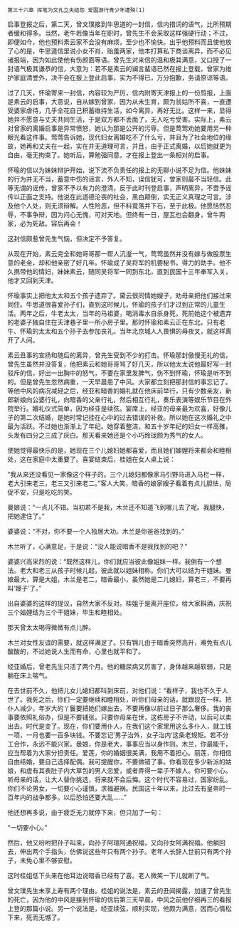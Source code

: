     第三十六章 挥笔为文孔立夫结怨 爱国游行青少年遭殃(1) 

   启事登报之后，第二天，曾文璞接到牛思道的一封信，信内措词的语气，比所预期者缓和得多。当然，老牛若像当年在职时，曾先生不会采取这样强硬行动；不过，即便如今，他也预料素云家不会没有麻烦，至少也不愉快。出乎他预料而且使他放了心的是，牛思道信里说小女不肖，贻羞两家，他本打算私下商谈离异，而不必见诸报端，因为如此使他有伤颜面等语。曾先生对来信的温和极其满意，又口授了一封语气极其谦恭的信，大意为：若不是素云的谰言蜚语已然在报上登载，曾家为维护家庭清誉外，决不会在报上登此启事，实为不得已，万分抱歉，务请原谅等语。

   过了几天，怀瑜寄来一封信，内容较为严厉，信内附寄天津报上的一份剪报，上面是素云的启事，大意说，自从嫁到曾家，因为从未生育，颇为翁姑所不喜，一直遭受婆家虐待，几乎全花自己积蓄维持生活，如今离异，再好无比。这样一来，显得她并不愿意与丈夫共同生活，于是双方都不丢面了，无人吃亏受害。实际上，素云对曾家的离婚启事是异常愤怒，她认为那是公开的污辱。但是莺莺劝她要用另一种眼光看这件事。莺莺告诉她，现代妇女离婚吃不了什么亏，并且为了社会地位的缘故，她再和丈夫在一起，实在并无道理可言，并且，由于正式离婚，以后她就更为自由，毫无拘束了。她听后，算勉强同意，才在报上登出一条相对的启事。

   怀瑜的信以为妹妹辩护开始，说下流不负责任的报上的无聊小说不足为信。他妹妹的行为并无不当，蓄意中伤的谣言，外人不知，误信犹可，曾家则最不当轻信。此等无谓的谣传，曾家不予以有力的澄清，反于此时刊登启事，声明离异，不啻予谣传以正面之支持。他说在此道德沦丧的社会，黑白颠倒，实无正义真理之可言。涉及他个人处，则无须辩解。人性险恶，但不料竟落井下石，至于此极。他愿恬然忍辱，不事争辩，因为问心无愧，可对天地。但终有一日，屋瓦也会翻身，曾牛两家，必为死敌。容后再会！

   这封信颇惹曾先生气恼，但决定不予答复。

   从现在开始，素云完全和她哥哥那一帮人沆瀣一气，莺莺虽然并没有嫁与做股票生意的老金，却和他亲密了好几年。怀瑜成了吴将军的机要秘书，得力的助手。他不久携带他的情妇，妹妹素云，随同吴将军一同到东北，直到民国十三年奉军入关，他才又回到天津。

   怀瑜事实上把他太太和五个孩子遗弃了。黛云很同情她嫂子，劝母亲把他们接过来同住。牛思道很喜爱孙子们，直到这时候儿，怀瑜的孩子们才过到正常的儿童生活。两年之后，牛老太太，当年的马祖婆，喝消毒水自杀身死，死前她这个被遗弃的老婆子独自住在天津巷子里一所小房子里。那时怀瑜和素云正在东北，只有老牛、怀瑜的太太和五个孙子去参加丧礼。当年北京城人人畏惧的母夜叉，就这样离开了人间。

   素云丑事的宣扬和随后的离异，曾先生受到不少的打击。怀瑜那封傲慢无礼的信，曾先生虽然并没答复，他把素云和她哥哥骂了好几天，所以他太太说他最好写一封驳斥的信，好出一出胸中的怒气，不要在家里发脾气，伤不到怀瑜，怀瑜是听不到的。但是曾先生忽然病重，一天早晨患了中风。大家都立刻把那封信的事忘记了。等他中风的病况减轻之后，经亚和暗香的婚礼就在他床前举行，只有少数亲友，新郎新娘向公婆行礼，向暗香的父亲行礼，然后相互行礼，奏乐表演等娱乐节目在外院举行。婚礼仪式简单，因为经亚是续弦。宴席上，经亚的母亲最为欢喜，好像儿子的第二次结婚，是她时常记挂在心中的过去错误的补救。所以她在这次婚礼之中最为活跃。不过她也渐渐上了年纪。她穿着整洁，和五十岁年纪的妇女一样高雅，头发有四分之三成了灰白。那天看来她还是个小巧玲珑颇为秀气的女人。

   使她觉得最快乐的是，她现在三个儿媳妇她都喜爱，而且她们妯娌将来都会和睦相处，这在家庭中太重要了。喜宴结束后，桂姐在女人桌上说：

   “我从来还没看见一家像这个样子的。三个儿媳妇都像家马引野马进入马栏一样，老大引来老三，老三又引来老二。”客人大笑，暗香的娘家嫂子看着有点儿胆怯，局促不安，只是吃吃的笑。

   曼娘说：“一点儿不错。当初若不是我，木兰还不知道飞到哪儿去了呢。我腿快，把她逮住了。”

   婆婆说：“不对，你不要一个人独居大功。木兰是你爸爸找到的。”

   木兰听了，心满意足，于是说：“没人能说暗香不是我找到的吧？”

   婆婆兴高采烈的说：“既然这样儿，你们就应当彼此像姐妹一样。我倒有一个想法。老大和老三从孩子时候儿起，彼此就以姐妹相称。你们大可以结为干姐妹。曼娘最大，算是大姐，木兰是老二，暗香最小，虽然她是二儿媳妇，算老三，不要再叫‘嫂子’了。”

   出自婆婆的这样的提议，自然大家不反对。桂姐于是离开座位，给大家斟酒，庆祝三个妯娌结为三个干姐妹，毕生和睦相处。

   那天曾太太喝得微微有点儿醉。

   木兰对女性友谊的需要，就这样满足了。只有锦儿由于暗香突然高升，难免有点儿酸酸的，不过她说人生而有命，心里也就平和了。

   经亚婚后，曾老先生只活了两个月。他的糖尿病又厉害了，身体越来越软弱，只是躺在床上喘气。

   在去世前不久，他把儿女儿媳妇都叫到床前，对他们说：“看样子，我也不久于人世了。我死之后，你们一定要继续和睦相处，听你们母亲的话，就跟现在一样。把仆人减少，年岁大的丫鬟要把她们嫁出去，不要再像以前过日子那么奢侈。我的丧事要依照礼俗办，但是不要铺张。只要你母亲在世，这栋房子不许动，以后可以卖出去。时代是变了。现在，你们要用仆人，在我们这个家里用这么多仆人，就工钱一项，一月也要一百多块钱。不要忘记‘男子治外，女子治内’这条老规矩。若不分工合作，永远不能兴家。曼娘，你是老大，事事应当以身作则。木兰，你最能干，应当帮着为大家分担责任。爱莲，你的婚姻很美满，我用不着担心。丽莲，你相信自由结婚，要自己选择配偶。我可提醒你，不要做错了事。你看现在多少新派的姑娘，和虚有其表肚子内大草包的男人恋爱，或者弄得一辈子不嫁人。你可要小心。听母亲的话，让大人替你挑选，将来就不会后悔。这个时代不容易过，国家纷乱。你们不论男女，一切要小心谨慎，求福避祸。民国这十年以来，比过去有皇帝时一百年内的战争都多。以后恐怕还要大乱……”

   他还想再多说，由于疲乏无力就停下来，但只加了一句：

   “一切要小心。”

   然后，他又吩咐把孙子叫来，向孙子阿瑄阿通祝福，又向孙女阿满祝福。他躺回去，伸出两个手指头，仿佛说这些年只有两个孙子。老年人长辞人世前只有两个孙子，未免心里不够安慰。

   这时桂姐低下头来在他耳边说暗香已经有了喜。老人微笑一下儿就断了气。

   曾文璞先生未享上寿有两个理由。桂姐的说法是，素云的丑闻揭露，加速了曾先生的死亡，因为他的中风是接到怀瑜的信后第三天早晨，中风之前他仔细再三的看报上登的那篇小说。另一个说法是，经亚续弦，顺利实现，他颇为满意，因而心情松下来，死而无憾了。

